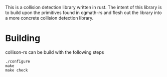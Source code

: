 This is a collision detection library written in rust. The intent of this library is to
build upon the primitives found in cgmath-rs and flesh out the library into a more
concrete collision detection library.

# Building #

collison-rs can be build with the following steps

```
./configure
make
make check
```